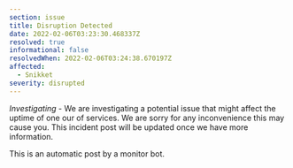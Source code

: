 ```yaml
---
section: issue
title: Disruption Detected
date: 2022-02-06T03:23:30.468337Z
resolved: true
informational: false
resolvedWhen: 2022-02-06T03:24:38.670197Z
affected:
  - Snikket
severity: disrupted
---
```

*Investigating* - We are investigating a potential issue that might affect the uptime of one our of services. We are sorry for any inconvenience this may cause you. This incident post will be updated once we have more information.

This is an automatic post by a monitor bot.
        